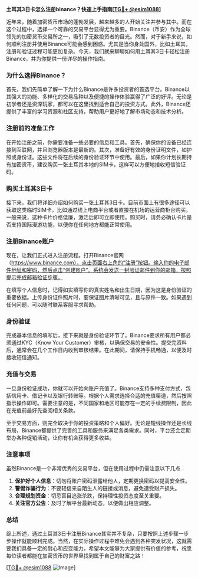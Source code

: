 **土耳其3日卡怎么注册binance？快速上手指南[[TG💪+ @esim1088](https://t.me/s/esim1088)]**

近年来，随着加密货币市场的蓬勃发展，越来越多的人开始关注并参与其中。而在这个过程中，选择一个可靠的交易平台显得尤为重要。Binance（币安）作为全球领先的加密货币交易所之一，吸引了无数投资者的目光。然而，对于新手来说，如何顺利注册并使用Binance可能会感到困惑。尤其是当你身处国外，比如土耳其，注册和验证过程可能更加复杂。今天，我们就来聊聊如何用土耳其3日卡轻松注册Binance，并为你提供一份详尽的操作指南。

### 为什么选择Binance？

首先，我们先简单了解一下为什么Binance是许多投资者的首选平台。Binance以其强大的功能、多样化的交易品种以及便捷的操作体验赢得了广泛的好评。无论是初学者还是资深玩家，都可以在这里找到适合自己的投资方式。此外，Binance还提供了丰富的学习资源和社区支持，帮助用户更好地了解市场动态和技术分析。

### 注册前的准备工作

在开始注册之前，你需要准备一些必要的信息和工具。首先，确保你的设备已经连接到互联网，并且浏览器版本是最新的。其次，准备好有效的身份证明文件，如护照或身份证。这些文件将在后续的身份验证环节中使用。最后，如果你计划长期持有加密货币，建议购买一张土耳其本地的SIM卡，这样可以方便地接收短信验证码。

### 购买土耳其3日卡

接下来，我们将详细介绍如何购买一张土耳其3日卡。目前市面上有很多途径可以获取这类临时SIM卡，比如通过线上电商平台或者直接在机场的运营商柜台购买。一般来说，这种卡片价格低廉，激活后即可立即使用。购买时，请务必确认卡片是否支持国际漫游功能，以便你在任何地方都能正常使用。

### 注册Binance账户

现在，让我们正式进入注册流程。打开Binance官网（https://www.binance.com），点击页面右上角的“注册”按钮。输入你的电子邮件地址和密码，然后点击“创建账户”。系统会发送一封验证邮件到你的邮箱，按照提示完成邮箱验证步骤。

在填写个人信息时，记得如实填写你的真实姓名和出生日期，因为这是身份验证的重要依据。上传身份证件照片时，要保证图片清晰可见，且与原件一致。如果遇到任何问题，可以随时联系客服寻求帮助。

### 身份验证

完成基本信息的填写后，接下来就是身份验证环节了。Binance要求所有用户都必须通过KYC（Know Your Customer）审核，以确保交易的安全性。提交完资料后，通常会在几个工作日内收到审核结果。在此期间，请保持手机畅通，以便及时接收短信通知。

### 充值与交易

一旦身份验证成功，你就可以开始向账户充值了。Binance支持多种支付方式，包括信用卡、借记卡以及银行转账等。根据个人需求选择合适的充值渠道，然后按照指示操作即可。需要注意的是，不同国家和地区可能存在一定的手续费限制，因此在充值前最好先查阅相关条款。

至于交易方面，则完全取决于你的投资策略和个人偏好。无论是短线操作还是长线布局，Binance都提供了完善的工具和服务来满足各类需求。同时，平台还会定期举办各种促销活动，让你有机会获得更多收益。

### 注意事项

虽然Binance是一个非常优秀的交易平台，但在使用过程中仍需注意以下几点：

1. **保护好个人信息**：切勿将账户密码泄露给他人，定期更换密码以提高安全性。
2. **警惕诈骗行为**：不要轻信来自陌生人的链接或消息，避免遭受财产损失。
3. **合理规划资金**：切忌盲目追涨杀跌，保持理性投资态度至关重要。
4. **关注官方公告**：及时了解平台最新动态，以便做出相应调整。

### 总结

综上所述，通过土耳其3日卡注册Binance其实并不复杂，只要按照上述步骤一步步操作就能顺利完成。当然，在实际操作过程中难免会遇到各种突发状况，这就需要我们具备一定的耐心和应变能力。希望本文能够为大家提供有价值的参考，祝愿每位读者都能在加密货币的世界里找到属于自己的财富之路！

[[TG💪+ @esim1088](https://t.me/s/esim1088) ![Image](https://i.postimg.cc/4NQfJmqS/Snipaste-2025-05-13-00-14-12.png)]